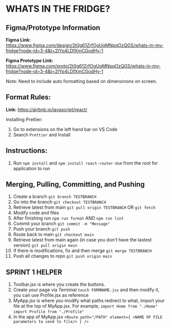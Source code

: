 # WHATS IN THE FRIDGE?

## Figma/Prototype Information

**Figma Link:** https://www.figma.com/design/2t0g61ZrfOgUqMNpqOzQGS/whats-in-my-fridge?node-id=3-4&t=2IYp4LDfXmCGodHy-1

**Figma Prototype Link:** https://www.figma.com/proto/2t0g61ZrfOgUqMNpqOzQGS/whats-in-my-fridge?node-id=3-4&t=2IYp4LDfXmCGodHy-1

Note: Need to include auto formatting based on dimensinons on screen.

## Format Rules:

**Link:** https://airbnb.io/javascript/react/

Installing Prettier:
1. Go to extensions on the left hand bar on VS Code
2. Search `Prettier` and Install

## Instructions:

1. Run `npm install` and `npm install react-router-dom` from the root for application to run

## Merging, Pulling, Committing, and Pushing

1. Create a branch `git branch TESTBRANCH`
2. Go into the branch `git checkout TESTBRANCH`
3. Retrieve latest from main `git pull origin TESTBRANCH` OR `git fetch`
4. Modify code and files
5. After finishing run `npm run format` AND `npm run lint`
6. Commit your branch `git commit -m "Message"`
7. Push your branch `git push`
8. Route back to main `git checkout main`
9. Retrieve latest from main again (in case you don't have the lastest version) `git pull origin main` 
10. If there is modifications, fix and then merge `git merge TESTBRANCH`
11. Push all changes to repo `git push origin main`


## SPRINT 1 HELPER

1. Toolbar.jsx is where you create the buttons.
2. Create your page via Terminal `touch FORMNAME.jsx` and then modify it, you can use Profile.jsx as reference
3. MyApp.jsx is where you modify what paths redirect to what, import your file at the top of MyApp.jsx. For example, `import Home from "./Home"` `import Profile from "./Profile"`
4. In the app of MyApp.jsx
`<Route path="/PATH" element={ <NAME OF FILE parameters to send to file/> } />`

